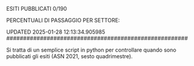 ESITI PUBBLICATI 0/190 

PERCENTUALI DI PASSAGGIO PER SETTORE:

UPDATED 2025-01-28 12:13:34.905985
###################################################### 

Si tratta di un semplice script in python per controllare quando sono pubblicati gli esiti (ASN 2021, sesto quadrimestre).

